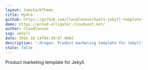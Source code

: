 ```yaml
---
layout: JamstackTheme
title: Hydra
github: https://github.com/CloudCannon/hydra-jekyll-template
demo: https://proud-alligator.cloudvent.net/
author: CloudCannon
ssg: Jekyll
date: 2016-10-14T04:39:07.000Z
description: ':dragon: Product marketing template for Jekyll'
stale: false
---
```


Product marketing template for Jekyll.
